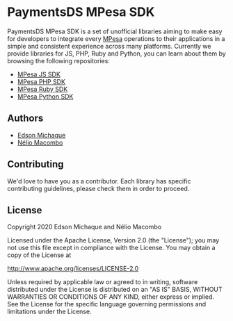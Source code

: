# PaymentsDS MPesa SDK
PaymentsDS MPesa SDK is a set of unofficial libraries aiming to make easy for developers to integrate every [MPesa](https://developer.mpesa.vm.co.mz) operations to their applications in a simple and consistent experience across many platforms. Currently we provide libraries for JS, PHP, Ruby and Python, you can learn about them by browsing the following repositories:

- [MPesa JS SDK](https://github.com/paymentsds/mpesa-js-sdk) 
- [MPesa PHP SDK](https://github.com/paymentsds/mpesa-php-sdk) 
- [MPesa Ruby SDK](https://github.com/paymentsds/mpesa-ruby-sdk)
- [MPesa Python SDK](https://github.com/paymentsds/mpesa-python-sdk)

## Authors <a name="#"></a>
- [Edson Michaque](https://github.com/edsonmichaque)
- [Nélio Macombo](https://github.com/neliomacombo)

## Contributing <a name="#"></a>
We'd love to have you as a contributor. Each library has specific contributing guidelines, please check them in order to proceed.

## License <a name="#"></a>

Copyright 2020 Edson Michaque and Nélio Macombo

Licensed under the Apache License, Version 2.0 (the "License"); you may not use this file except in compliance with the License. You may obtain a copy of the License at

http://www.apache.org/licenses/LICENSE-2.0

Unless required by applicable law or agreed to in writing, software distributed under the License is distributed on an "AS IS" BASIS, WITHOUT WARRANTIES OR CONDITIONS OF ANY KIND, either express or implied. See the License for the specific language governing permissions and limitations under the License.
